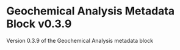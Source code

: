 # Geochemical Analysis Metadata Block v0.3.9

Version 0.3.9 of the Geochemical Analysis metadata block
